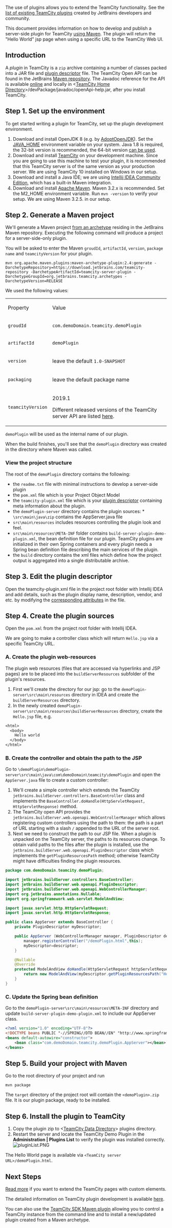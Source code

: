 [//]: # (title: Getting Started with Plugin Development)
[//]: # (auxiliary-id: Getting+Started+with+Plugin+Development.html)

The use of plugins allows you to extend the TeamCity functionality. See the [list of existing TeamCity plugins](https://plugins.jetbrains.com/teamcity) created by JetBrains developers and community.

This document provides information on how to develop and publish a server\-side plugin for TeamCity [using Maven](developing-plugins-using-maven.md). The plugin will return the "Hello World" jsp page when using a specific URL to the TeamCity Web UI.


## Introduction

A _plugin_ in TeamCity is a `zip` archive containing a number of classes packed into a JAR file and [plugin descriptor](plugins-packaging.md#PluginsPackaging-PluginDescriptor) file. The TeamCity Open API can be found in the JetBrains [Maven repository](https://download.jetbrains.com/teamcity-repository/). The Javadoc reference for the API is available [online](http://javadoc.jetbrains.net/teamcity/openapi/current/) and locally in \<[TeamCity Home Directory](https://www.jetbrains.com/help/teamcity/?teamcity-home-directory)\>/devPackage/javadoc/openApi-help.jar, after you install TeamCity.

## Step 1. Set up the environment

To get started writing a plugin for TeamCity, set up the plugin development environment.

1. Download and install OpenJDK 8 (e.g. by [AdoptOpenJDK](https://adoptopenjdk.net/)). Set the [JAVA_HOME](http://docs.oracle.com/cd/E19182-01/820-7851/inst_cli_jdk_javahome_t/index.html) environment variable on your system. Java 1.8 is required, the 32\-bit version is recommended, the 64\-bit version [can be used](https://www.jetbrains.com/help/teamcity/?installing-and-configuring-the-teamcity-server).
2. Download and install [TeamCity](https://www.jetbrains.com/teamcity/download/) on your development machine. Since you are going to use this machine to test your plugin, it is recommended that this TeamCity server is of the same version as your production server. We are using TeamCity 10 installed on Windows in our setup.
3. Download and install a Java IDE; we are using [Intellij IDEA Community Edition](https://www.jetbrains.com/idea/download/), which has a built\-in Maven integration.
4. Download and install [Apache Maven](http://maven.apache.org/download.cgi). Maven 3.2.x is recommended. Set the M2\_HOME environment variable. Run `mvn -version` to verify your setup. We are using Maven 3.2.5. in our setup.

## Step 2. Generate a Maven project

We'll generate a Maven project [from an archetype](developing-plugins-using-maven.md) residing in the JetBrains Maven repository. Executing the following command will produce a project for a server\-side\-only plugin.

You will be asked to enter the Maven `groudId`, `artifactId`, `version`, `package name` and `teamcityVersion` for your plugin.


```shell
mvn org.apache.maven.plugins:maven-archetype-plugin:2.4:generate -DarchetypeRepository=https://download.jetbrains.com/teamcity-repository -DarchetypeArtifactId=teamcity-server-plugin -DarchetypeGroupId=org.jetbrains.teamcity.archetypes -DarchetypeVersion=RELEASE

```


We used the following values:

<table><tr>
       
<td>

Property


</td>

<td>

Value


</td></tr><tr>

<td>

`groudId`


</td>

<td>

`com.demoDomain.teamcity.demoPlugin`


</td></tr><tr>

<td>

`artifactId`


</td>

<td>

`demoPlugin`


</td></tr><tr>

<td>

`version`


</td>

<td>

leave the default `1.0-SNAPSHOT`


</td></tr><tr>

<td>

`packaging`


</td>

<td>

leave the default package namе


</td></tr><tr>

<td>

`teamcityVersion`

</td>

<td>

2019.1

<tip>

Different released versions of the TeamCity server API are listed [here](https://download.jetbrains.com/teamcity-repository/org/jetbrains/teamcity/server-api/).
</tip>


</td></tr></table>

`demoPlugin` will be used as the internal name of our plugin.

When the build finishes, you'll see that the `demoPlugin` directory was created in the directory where Maven was called.

### View the project structure

The root of the `demoPlugin` directory contains the following:
* the `readme.txt` file with minimal instructions to develop a server\-side plugin
* the `pom.xml` file which is your Project Object Model
* the `teamcity-plugin.xml` file which is your [plugin descriptor](plugins-packaging.md) containing meta information about the plugin.
* the `demoPlugin-server` directory contains the plugin sources: * `\src\main\java\zip` contains the AppServer.java file
 * `src\main\resources` includes resources controlling the plugin look and feel.
 * `src\main\resources\META-INF` folder contains `build-server-plugin-demo-plugin.xml`, the bean definition file for our plugin. TeamCity plugins are initialized in their own Spring containers and every plugin needs a Spring bean definition file describing the main services of the plugin.
* the `build` directory contains the xml files which define how the project output is aggregated into a single distributable archive.
## Step 3. Edit the plugin descriptor

Open the teamcity\-plugin.xml file in the project root folder  with Intellij IDEA and add details, such as the plugin display name, description, vendor, and etc. by modifying the [corresponding attributes](plugins-packaging.md) in the file.

## Step 4. Create the plugin sources

Open the `pom.xml` from the project root folder  with Intellij IDEA.

We are going to make a controller class which will return `Hello.jsp` via a specific TeamCity URL.

### A. Create the plugin web-resources

The plugin web resources (files that are accessed via hyperlinks and JSP pages) are to be placed into the `buildServerResources` subfolder of the plugin's resources.
1. First we'll create the directory for our jsp: go to the `demoPlugin-server\src\main\resources` directory in IDEA and create the `buildServerResources` directory.
2. In the newly created `demoPlugin-server\src\main\resources\buildServerResources` directory, create the `Hello.jsp` file, e.g.

```jsp
<html>
  <body>
    Hello world
  </body>
</html>

```



### B. Create the controller and obtain the path to the JSP

Go to `\demoPlugin\demoPlugin-server\src\main\java\com\demoDomain\teamcity\demoPlugin` and open the `AppServer.java` file to create a custom controller:
1. We'll create a simple controller which extends the TeamCity `jetbrains.buildServer.controllers.BaseController` class and implements the `BaseController.doHandle(HttpServletRequest, HttpServletResponse)` method.
2. The TeamCity open API provides the `jetbrains.buildServer.web.openapi.WebControllerManager` which allows registering custom controllers using the path to them: the path is a part of URL starting with a slash `/` appended to the URL of the server root.
3. Next we need to construct the path to our JSP file. When a plugin is unpacked on the TeamCity server, the paths to its resources change. To obtain valid paths to the files after the plugin is installed, use the `jetbrains.buildServer.web.openapi.PluginDescriptor` class which implements the `getPluginResourcesPath` method; otherwise TeamCity might have difficulties finding the plugin resources.


```java
package com.demoDomain.teamcity.demoPlugin;

import jetbrains.buildServer.controllers.BaseController;
import jetbrains.buildServer.web.openapi.PluginDescriptor;
import jetbrains.buildServer.web.openapi.WebControllerManager;
import org.jetbrains.annotations.Nullable;
import org.springframework.web.servlet.ModelAndView;

import javax.servlet.http.HttpServletRequest;
import javax.servlet.http.HttpServletResponse;

public class AppServer extends BaseController {
    private PluginDescriptor myDescriptor;

    public AppServer (WebControllerManager manager, PluginDescriptor descriptor) {
        manager.registerController("/demoPlugin.html",this);
        myDescriptor=descriptor;
    }

    @Nullable
    @Override
    protected ModelAndView doHandle(HttpServletRequest httpServletRequest, HttpServletResponse httpServletResponse) throws Exception {
        return new ModelAndView(myDescriptor.getPluginResourcesPath("Hello.jsp"));
    }
}

```



### C. Update the Spring bean definition

Go to the `demoPlugin-server\src\main\resources\META-INF` directory and update `build-server-plugin-demo-plugin.xml` to include our AppServer class.


```xml
<?xml version="1.0" encoding="UTF-8"?>
<!DOCTYPE beans PUBLIC "-//SPRING//DTD BEAN//EN" "http://www.springframework.org/dtd/spring-beans.dtd">
<beans default-autowire="constructor">
    <bean class="com.demoDomain.teamcity.demoPlugin.AppServer"></bean>
</beans>

```



## Step 5. Build your project with Maven

Go to the root directory of your project and run


```shell
mvn package

```



The `target` directory of the project root will contain the `<demoPlugin>.zip` file. It is our plugin package, ready to be installed.

## Step 6. Install the plugin to TeamCity
1. Copy the plugin zip to \<[TeamCity Data Directory](https://www.jetbrains.com/help/teamcity/?teamcity-data-directory)\> plugins directory.
2. Restart the server and locate the TeamCity Demo Plugin in the __Administration | Plugins List__ to verify the plugin was installed correctly.
![pluginList.PNG](demoPluginUpd.png)

The Hello World page is available via `<TeamCity server URL>/demoPlugin.html`.

## Next Steps

[Read more](web-ui-extensions.md) if you want to extend the TeamCity pages with custom elements. 

The detailed information on TeamCity plugin development is available [here](developing-teamcity-plugins.md).


<note>

You can also use the [TeamCity SDK Maven plugin](https://github.com/nskvortsov/teamcity-sdk-maven-plugin) allowing you to control a TeamCity instance from the command line and to install a new/updated plugin created from a Maven archetype.
</note>
